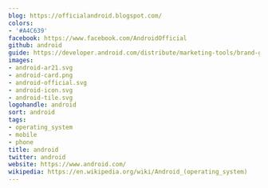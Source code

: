 ```yaml
---
blog: https://officialandroid.blogspot.com/
colors:
- '#A4C639'
facebook: https://www.facebook.com/AndroidOfficial
github: android
guide: https://developer.android.com/distribute/marketing-tools/brand-guidelines.html
images:
- android-ar21.svg
- android-card.png
- android-official.svg
- android-icon.svg
- android-tile.svg
logohandle: android
sort: android
tags:
- operating_system
- mobile
- phone
title: android
twitter: android
website: https://www.android.com/
wikipedia: https://en.wikipedia.org/wiki/Android_(operating_system)
---
```

